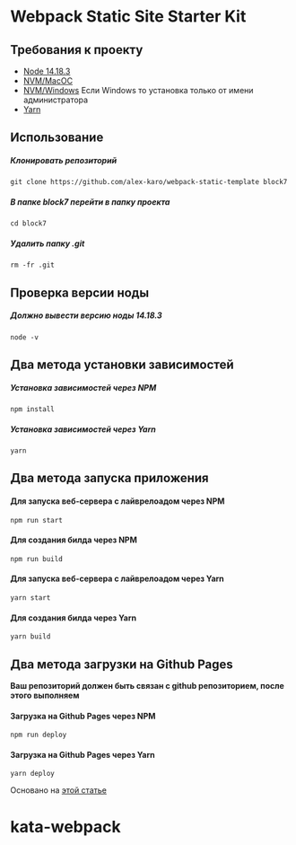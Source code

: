 # Webpack Static Site Starter Kit

## Требования к проекту
- [Node 14.18.3](https://nodejs.org/download/release/v14.18.3/)
- [NVM/MacOC](https://tecadmin.net/install-nvm-macos-with-homebrew/)
- [NVM/Windows](https://github.com/coreybutler/nvm-windows/releases) Если Windows то установка только от имени администратора
- [Yarn](https://yarnpkg.com/)

## Использование
##### Клонировать репозиторий
```
git clone https://github.com/alex-karo/webpack-static-template block7
```
##### В папке block7 перейти в папку проекта
```
cd block7
```
##### Удалить папку .git
```
rm -fr .git
```

## Проверка версии ноды
##### Должно вывести версию ноды 14.18.3
```
node -v
```

## Два метода установки зависимостей
##### Установка зависимостей через NPM

```
npm install
```
##### Установка зависимостей через Yarn
```
yarn
```

## Два метода запуска приложения
#### Для запуска веб-сервера с лайврелоадом через NPM
```
npm run start
```
#### Для создания билда через NPM
```
npm run build
```


#### Для запуска веб-сервера с лайврелоадом через Yarn
```
yarn start
```
#### Для создания билда через Yarn
```
yarn build
```

## Два метода загрузки на Github Pages
**Ваш репозиторий должен быть связан с github репозиторием, после этого выполняем**
#### Загрузка на Github Pages через NPM
```
npm run deploy
```
#### Загрузка на Github Pages через Yarn
```
yarn deploy
```

Основано на [этой статье](https://hackernoon.com/lets-start-with-webpack-4-91a0f1dba02e)

# kata-webpack
